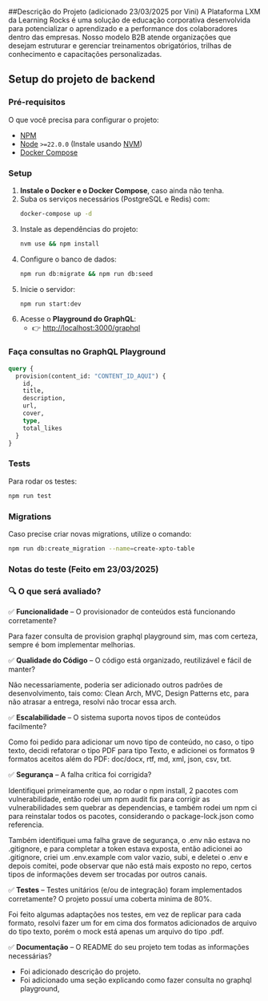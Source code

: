 ##Descrição do Projeto (adicionado 23/03/2025 por Vini)
A Plataforma LXM da Learning Rocks é uma solução de educação corporativa desenvolvida para potencializar o aprendizado e a performance dos colaboradores dentro das empresas. Nosso modelo B2B atende organizações que desejam estruturar e gerenciar treinamentos obrigatórios, trilhas de conhecimento e capacitações personalizadas.

## Setup do projeto de backend

### Pré-requisitos

O que você precisa para configurar o projeto:

- [NPM](https://www.npmjs.com/)
- [Node](https://nodejs.org/en/) `>=22.0.0` (Instale usando [NVM](https://github.com/nvm-sh/nvm))
- [Docker Compose](https://docs.docker.com/compose/)

### Setup

1. **Instale o Docker e o Docker Compose**, caso ainda não tenha.
2. Suba os serviços necessários (PostgreSQL e Redis) com:
   ```bash
   docker-compose up -d
   ```
3. Instale as dependências do projeto:
   ```bash
   nvm use && npm install
   ```
4. Configure o banco de dados:
   ```bash
   npm run db:migrate && npm run db:seed
   ```
5. Inicie o servidor:
   ```bash
   npm run start:dev
   ```
6. Acesse o **Playground do GraphQL**:
   - 👉 [http://localhost:3000/graphql](http://localhost:3000/graphql)

### Faça consultas no GraphQL Playground

```graphql
query {
  provision(content_id: "CONTENT_ID_AQUI") {
    id,
    title,
    description,
    url,
    cover,
    type,
    total_likes
  }
}
```

### Tests

Para rodar os testes:

```bash
npm run test
```

### Migrations

Caso precise criar novas migrations, utilize o comando:

```bash
npm run db:create_migration --name=create-xpto-table
```

### Notas do teste (Feito em 23/03/2025)

### 🔍 O que será avaliado?

✅ **Funcionalidade** – O provisionador de conteúdos está funcionando corretamente?

Para fazer consulta de provision graphql playground sim, mas com certeza, sempre é bom implementar melhorias.

✅ **Qualidade do Código** – O código está organizado, reutilizável e fácil de manter?

Não necessariamente, poderia ser adicionado outros padrões de desenvolvimento, tais como:
Clean Arch, MVC, Design Patterns etc, para não atrasar a entrega, resolvi não trocar essa arch.

✅ **Escalabilidade** – O sistema suporta novos tipos de conteúdos facilmente?

Como foi pedido para adicionar um novo tipo de conteúdo, no caso, o tipo texto,
decidi refatorar o tipo PDF para tipo Texto, e adicionei os formatos 9 formatos aceitos
além do PDF: doc/docx, rtf, md, xml, json, csv, txt.

✅ **Segurança** – A falha crítica foi corrigida?

Identifiquei primeiramente que, ao rodar o npm install, 2 pacotes com vulnerabilidade, então rodei um npm audit fix para corrigir as vulnerabilidades sem quebrar as dependencias, e também rodei um npm ci para reinstalar todos os pacotes, considerando o package-lock.json como referencia.

Também identifiquei uma falha grave de segurança, o .env não estava no .gitignore, e para completar a token estava exposta, então adicionei ao .gitignore, criei um .env.example com valor vazio, subi, e deletei o .env e depois comitei, pode observar que não está mais exposto no repo, certos tipos de informações devem ser trocadas por outros canais.

✅ **Testes** – Testes unitários (e/ou de integração) foram implementados corretamente? O projeto possuí uma coberta minima de 80%.

Foi feito algumas adaptações nos testes, em vez de replicar para cada formato, resolvi fazer um for em cima dos formatos adicionados de arquivo do tipo texto, porém o mock está apenas um arquivo do tipo .pdf.

✅ **Documentação** – O README do seu projeto tem todas as informações necessárias?

- Foi adicionado descrição do projeto.
- Foi adicionado uma seção explicando como fazer consulta no graphql playground,
